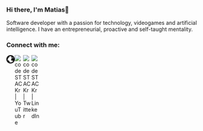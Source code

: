 ### Hi there, I'm Matias👋

Software developer with a passion for technology, videogames and artificial intelligence. I have an entrepreneurial, proactive and self-taught mentality.

### Connect with me:

[<img align="left" alt="codeSTACKr.com" width="22px" src="https://raw.githubusercontent.com/iconic/open-iconic/master/svg/globe.svg" />][website]
[<img align="left" alt="codeSTACKr | YouTube" width="22px" src="https://cdn.jsdelivr.net/npm/simple-icons@v3/icons/youtube.svg" />][youtube]
[<img align="left" alt="codeSTACKr | Twitter" width="22px" src="https://cdn.jsdelivr.net/npm/simple-icons@v3/icons/twitter.svg" />][twitter]
[<img align="left" alt="codeSTACKr | LinkedIn" width="22px" src="https://cdn.jsdelivr.net/npm/simple-icons@v3/icons/linkedin.svg" />][linkedin]


<br />

[website]: https://www.linkedin.com/in/matiasvallejos/
[twitter]: https://twitter.com/MatiasAVallejos
[youtube]: https://www.youtube.com/channel/UCLzRlIA3FEZF7bxLOfs9WXg
[linkedin]: https://www.linkedin.com/in/matiasvallejos
